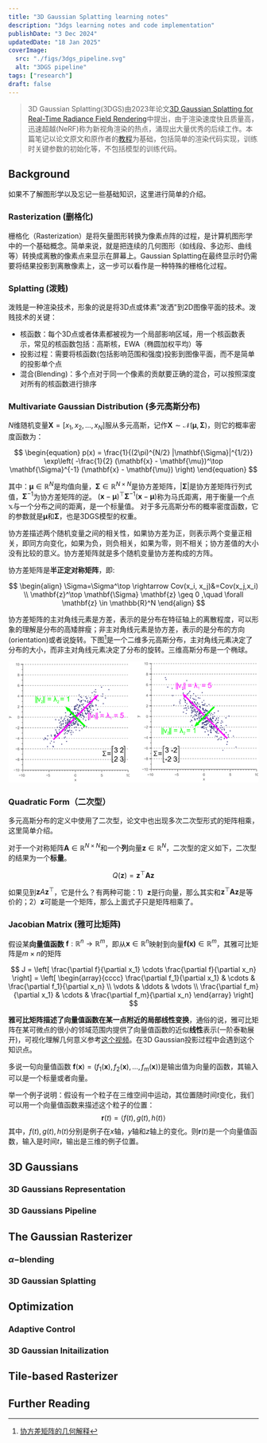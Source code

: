 ```yaml
---
title: "3D Gaussian Splatting learning notes"
description: "3dgs learning notes and code implementation"
publishDate: "3 Dec 2024"
updatedDate: "18 Jan 2025"
coverImage:
  src: "./figs/3dgs_pipeline.svg"
  alt: "3DGS pipeline"
tags: ["research"]
draft: false
---
```


> 3D Gaussian Splatting(3DGS)由2023年论文[3D Gaussian Splatting for Real-Time Radiance Field Rendering](https://arxiv.org/abs/2308.04079)中提出，由于渲染速度快且质量高，迅速超越(NeRF)称为新视角渲染的热点，涌现出大量优秀的后续工作。本篇笔记以论文原文和原作者的[教程](https://3dgstutorial.github.io/3dv_part1.pdf)为基础，包括简单的渲染代码实现，训练时关键参数的初始化等，不包括模型的训练代码。

## Background
如果不了解图形学以及忘记一些基础知识，这里进行简单的介绍。

### Rasterization (删格化)
栅格化（Rasterization）是将矢量图形转换为像素点阵的过程，是计算机图形学中的一个基础概念。简单来说，就是把连续的几何图形（如线段、多边形、曲线等）转换成离散的像素点来显示在屏幕上。Gaussian Splatting在最终显示时仍需要将结果投影到离散像素上，这一步可以看作是一种特殊的栅格化过程。

### Splatting (泼贱)
泼贱是一种渲染技术，形象的说是将3D点或体素"泼洒"到2D图像平面的技术。泼贱技术的关键：
- 核函数：每个3D点或者体素都被视为一个局部影响区域，用一个核函数表示，常见的核函数包括：高斯核，EWA（椭圆加权平均）等
- 投影过程：需要将核函数(包括影响范围和强度)投影到图像平面，而不是简单的投影单个点
- 混合(Blending)：多个点对于同一个像素的贡献要正确的混合，可以按照深度对所有的核函数进行排序

### Multivariate Gaussian Distribution (多元高斯分布)
$N$维随机变量$\mathbf{X}=[x_1, x_2, ..., x_N]$服从多元高斯，记作$\mathbf{X} \sim \mathcal{N}(\mathbf{\mu}, \mathbf{\Sigma})$，则它的概率密度函数为：

$$
\begin{equation}
  p(x) = \frac{1}{(2\pi)^{N/2} |\mathbf{\Sigma}|^{1/2}} \exp\left( -\frac{1}{2} (\mathbf{x} - \mathbf{\mu})^\top \mathbf{\Sigma}^{-1} (\mathbf{x} - \mathbf{\mu}) \right)
\end{equation}
$$

其中：$\mathbf{\mu} \in \mathbb{R}^{N}$是均值向量，$\mathbf{\Sigma} \in \mathbb{R}^{N \times N}$是协方差矩阵，$|\mathbf{\Sigma}|$是协方差矩阵行列式值，$\mathbf{\Sigma}^{-1}$为协方差矩阵的逆。
$(\mathbf{x} - \mathbf{\mu})^\top \mathbf{\Sigma}^{-1} (\mathbf{x} - \mathbf{\mu})$称为马氏距离，用于衡量一个点$\mathbb{x}$与一个分布之间的距离，是一个标量值。
对于多元高斯分布的概率密度函数，它的参数就是$\mathbf{\mu}$和$\mathbf{\Sigma}$，也是3DGS模型的权重。

协方差描述两个随机变量之间的相关性，如果协方差为正，则表示两个变量正相关，即同方向变化，如果为负，则负相关，如果为零，则不相关；协方差值的大小没有比较的意义。协方差矩阵就是多个随机变量协方差构成的方阵。

协方差矩阵是**半正定对称矩阵**，即:

$$
\begin{align}
  \Sigma=\Sigma^\top \rightarrow Cov(x_i, x_j)&=Cov(x_j,x_i) \\
  \mathbf{z}^\top \mathbf{\Sigma} \mathbf{z} \geq 0 ,\quad \forall \mathbf{z} \in \mathbb{R}^N
\end{align}
$$

协方差矩阵的主对角线元素是方差，表示的是分布在特征轴上的离散程度，可以形象的理解是分布的高矮胖瘦；非主对角线元素是协方差，表示的是分布的方向(orientation)或者说旋转。下图[^1]是一个二维多元高斯分布，主对角线元素决定了分布的大小，而非主对角线元素决定了分布的旋转。三维高斯分布是一个椭球。

![covariance](./figs/cov.png)

[^1]: [协方差矩阵的几何解释](https://njuferret.github.io/2019/07/28/2019-07-28_geometric-interpretation-covariance-matrix/)

### Quadratic Form（二次型）
多元高斯分布的定义中使用了二次型，论文中也出现多次二次型形式的矩阵相乘，这里简单介绍。

对于一个对称矩阵$\mathbf{A} \in \mathbb{R}^{N \times N}$和一个**列**向量$\mathbf{z} \in \mathbb{R}^{N}$，二次型的定义如下，二次型的结果为一个**标量**。

$$
Q(\mathbf{z})=\mathbf{z}^\top \mathbf{A} \mathbf{z}
$$

如果见到$\mathbf{z}A\mathbf{z}^\top$，它是什么？有两种可能：1）$\mathbf{z}$是行向量，那么其实和$\mathbf{z}^\top \mathbf{A} \mathbf{z}$是等价的；2）$\mathbf{z}$可能是一个矩阵，那么上面式子只是矩阵相乘了。

### Jacobian Matrix (雅可比矩阵)
假设某**向量值函数** $\mathbf{f}: \mathbb{R}^n \rightarrow \mathbb{R}^m$，即从$\mathbf{x} \in \mathbb{R}^n$映射到向量$\mathbf{f(x)}\in \mathbb{R}^m$，其雅可比矩阵是$m\times n$的矩阵

$$
J = \left[ \frac{\partial f}{\partial x_1} \cdots \frac{\partial f}{\partial x_n} \right] = \left[ \begin{array}{cccc}
\frac{\partial f_1}{\partial x_1} & \cdots & \frac{\partial f_1}{\partial x_n} \\
\vdots & \ddots & \vdots \\
\frac{\partial f_m}{\partial x_1} & \cdots & \frac{\partial f_m}{\partial x_n}
\end{array} \right]
$$

**雅可比矩阵描述了向量值函数在某一点附近的局部线性变换**，通俗的说，雅可比矩阵在某可微点的很小的邻域范围内提供了向量值函数的近似**线性**表示(一阶泰勒展开)，可视化理解几何意义参考[这个视频](https://www.youtube.com/watch?v=bohL918kXQk)。在3D Gaussian投影过程中会遇到这个知识点。

多说一句向量值函数 $\mathbf{f}(\mathbf{x})=(f_1(\mathbf{x}), f_2(\mathbf{x}), ..., f_m(\mathbf{x}))$是输出值为向量的函数，其输入可以是一个标量或者向量。

举一个例子说明：假设有一个粒子在三维空间中运动，其位置随时间$t$变化，我们可以用一个向量值函数来描述这个粒子的位置：
$$\mathbf{r}(t)=\langle f(t), g(t), h(t) \rangle$$
其中，$f(t), g(t), h(t)$分别是例子在$x$轴，$y$轴和$z$轴上的变化。则$\mathbf{r}(t)$是一个向量值函数，输入是时间$t$，输出是三维的例子位置。


## 3D Gaussians

### 3D Gaussians Representation

### 3D Gaussians Pipeline

## The Gaussian Rasterizer

### $\alpha -$blending

### 3D Gaussian Splatting

## Optimization

### Adaptive Control

### 3D Gaussian Initailization

## Tile-based Rasterizer

## Further Reading